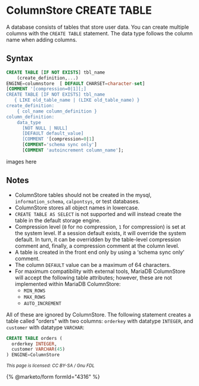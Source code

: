 # ColumnStore CREATE TABLE

A database consists of tables that store user data. You can create multiple columns with the `CREATE TABLE` statement. The data type follows the column name when adding columns.

## Syntax

```sql
CREATE TABLE [IF NOT EXISTS] tbl_name
    (create_definition,...)  
ENGINE=columnstore  [ DEFAULT CHARSET=character-set] 
[COMMENT '[compression=0|1][;]
CREATE TABLE [IF NOT EXISTS] tbl_name
   { LIKE old_table_name | (LIKE old_table_name) }
create_definition:
    { col_name column_definition } 
column_definition:
    data_type
      [NOT NULL | NULL]
      [DEFAULT default_value]
      [COMMENT '[compression=0|1]
      [COMMENT='schema sync only']
      [COMMENT 'autoincrement column_name'];
```

images here

## Notes

* ColumnStore tables should not be created in the mysql, `information_schema`, `calpontsys`, or test databases.
* ColumnStore stores all object names in lowercase.
* `CREATE TABLE AS SELECT` is not supported and will instead create the table in the default storage engine.
* Compression level (`0` for no compression, `1` for compression) is set at the system level. If a session default exists, it will override the system default. In turn, it can be overridden by the table-level compression comment and, finally, a compression comment at the column level.
* A table is created in the front end only by using a ‘schema sync only’ comment.
* The column `DEFAULT` value can be a maximum of 64 characters.
* For maximum compatibility with external tools, MariaDB ColumnStore will accept the following table attributes; however, these are not implemented within MariaDB ColumnStore:
  * `MIN_ROWS`
  * `MAX_ROWS`
  * `AUTO_INCREMENT`

All of these are ignored by ColumnStore. The following statement creates a table called "orders" with two columns: `orderkey` with datatype `INTEGER`, and `customer` with datatype `VARCHAR`:

```sql
CREATE TABLE orders (
  orderkey INTEGER, 
  customer VARCHAR(45)
) ENGINE=ColumnStore
```

<sub>_This page is licensed: CC BY-SA / Gnu FDL_</sub>

{% @marketo/form formId="4316" %}
